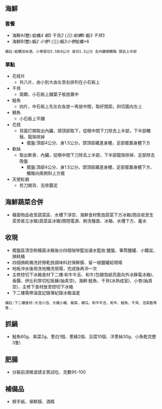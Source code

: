 ## 海鮮
### 套餐
- 海鮮A(雙):蛤蠣*4 蝦*2 干貝*2 (三):蛤蠣*6 蝦*3 干貝*3
- 海鮮B(雙):蝦*2 小卷*1 (三):蝦*3小卷*蛤蠣*6

`備註:蛤蠣加米酒、小卷尾切3.5到4公分 身切1.5公分 去內臟摘觸鬚 頭去上半部`
### 單點
- 花枝片
    - 共八片，由小到大由左至右排列在小石板上
- 干貝
    - 兩顆，小石板上舖葉子板放置中
- 鮭魚
    - 四片，中石板上先左右各放一再放中間，取好間距，斜切面向左上
- 鯖魚
    - 小石板上平舖
- 花枝
    - 背面打開取出內臟，頭頂部取下，從眼中間下刀除去上半部，下半部觸鬚、龍珠除掉
        - 擺盤:頂部4公分、身1.5公分，頭頂部藏進身體，足部擺置身體下方
- 軟絲
    - 取出軟骨、內臟，從眼中間下刀除去上半部，下半部龍珠除掉、足部除去吸盤
        - 擺盤:頂部4公分、身1.5公分，頭頂部藏進身體，足部擺置身體下方、觸鬚向兩側斜上方擺 
- 天使紅蝦
    - 剪刀開背、去除腸泥

## 海鮮蔬菜合併
- 檯面物品收至蔬菜區、水槽下淨空、海鮮食材暫放蔬菜下方冰箱(閉店收至生菜旁直立冰箱)蔬菜區冰箱)關閉電源、刷洗檯面、冰箱、水槽下方、蓄水
## 收現
- 擺盤區清空刷檯面冰箱後分四個咖啡籃加濾水籃放:鹽盤、筆筒鹽罐、小鐵盆、損耗桶
- 四個損耗桶洗好擦乾放調味料封保鮮膜、留一組鹽罐給現場
- 地板沖水後用洗地機洗現場，完成後再沖一次
- 主修控切下冰箱食材下二樓:和牛牛舌、和牛(包錫箔紙亮面向外冰靜電冰箱)、香腸、伊比利厚切松阪豬(抽真空)，海鮮:鮭魚、干貝(冰熟成室)、小卷(抽真空)，主修下食材放至控切下冰箱
- 下二樓需帶溫度記錄簿紀錄冰箱溫度

`備註:下二樓食材:大泡小泡、大雞小雞、飯菜、櫛瓜、和牛牛舌、和牛、鮭魚、干貝、泡菜籃等等..`

## 抓鍋
- 鮭魚60g、紫菜2g、蔥白1個、蔥綠2個、豆腐10個、洋蔥絲30g、小魚乾完整3隻\

## 肥腸
- 分裝前須微波請主管試吃、克數95-100

## 補備品
- 擦手紙、保鮮膜、酒精